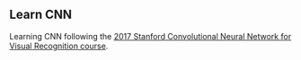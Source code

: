 ## Learn CNN

Learning CNN following the [2017 Stanford Convolutional Neural Network for Visual Recognition course](http://cs231n.stanford.edu/2017/index.html).